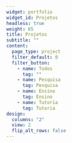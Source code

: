 ```yaml
---
widget: portfolio
widget_id: Projetos
headless: true
weight: 65
title: Projetos
subtitle: ""
content:
  page_type: project
  filter_default: 0
  filter_button:
    - name: Todos
      tag: ""
    - name: Pesquisa
      tag: Pesquisa
    - name: Ensino
      tag: Ensino
    - name: Tutoria
      tag: Tutoria
design:
  columns: "2"
  view: 2
  flip_alt_rows: false
---
```


